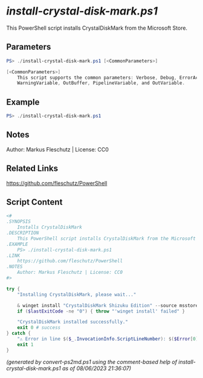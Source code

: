 *install-crystal-disk-mark.ps1*
================

This PowerShell script installs CrystalDiskMark from the Microsoft Store.

Parameters
----------
```powershell
PS> ./install-crystal-disk-mark.ps1 [<CommonParameters>]

[<CommonParameters>]
    This script supports the common parameters: Verbose, Debug, ErrorAction, ErrorVariable, WarningAction, 
    WarningVariable, OutBuffer, PipelineVariable, and OutVariable.
```

Example
-------
```powershell
PS> ./install-crystal-disk-mark.ps1

```

Notes
-----
Author: Markus Fleschutz | License: CC0

Related Links
-------------
https://github.com/fleschutz/PowerShell

Script Content
--------------
```powershell
<#
.SYNOPSIS
	Installs CrystalDiskMark
.DESCRIPTION
	This PowerShell script installs CrystalDiskMark from the Microsoft Store.
.EXAMPLE
	PS> ./install-crystal-disk-mark.ps1
.LINK
	https://github.com/fleschutz/PowerShell
.NOTES
	Author: Markus Fleschutz | License: CC0
#>

try {
	"Installing CrystalDiskMark, please wait..."

	& winget install "CrystalDiskMark Shizuku Edition" --source msstore --accept-package-agreements --accept-source-agreements
	if ($lastExitCode -ne "0") { throw "'winget install' failed" }

	"CrystalDiskMark installed successfully."
	exit 0 # success
} catch {
	"⚠️ Error in line $($_.InvocationInfo.ScriptLineNumber): $($Error[0])"
	exit 1
}
```

*(generated by convert-ps2md.ps1 using the comment-based help of install-crystal-disk-mark.ps1 as of 08/06/2023 21:36:07)*
